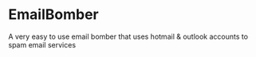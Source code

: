 # EmailBomber
A very easy to use email bomber that uses hotmail &amp; outlook accounts to spam email services
